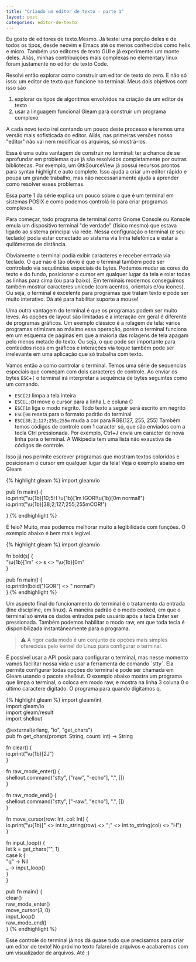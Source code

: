 ```yaml
---
title: "Criando um editor de texto - parte 1"
layout: post
categories: editor-de-texto
---
```


Eu gosto de editores de texto.Mesmo. Já testei uma porção deles e de todos os tipos, desde neovim e Emacs até os menos conhecidos como helix e micro. Também uso editores de texto GUI e já experimentei um monte deles. Aliás, minhas contribuições mais complexas no elementary linux foram justamente no editor de texto Code.

Resolvi então explorar como construir um editor de texto do zero. E não só isso: um editor de texto que funcione no terminal. Meus dois objetivos com isso são

1. explorar os tipos de algoritmos envolvidos na criação de um editor de texto
1. usar a linguagem funcional Gleam para construir um programa complexo

A cada novo texto irei contando um pouco deste processo e teremos uma versão mais sofisticada do editor. Aliás, nas primeiras versões nosso "editor" não vai nem modificar os arquivos, só mostrá-los.

Essa é uma outra vantagem de construir no terminal: ter a chance de se aprofundar em problemas que já são resolvidos completamente por outras bibliotecas. Por exemplo, um GtkSourceView já possui recursos prontos para syntax highlight e auto complete. Isso ajuda a criar um editor rápido e poupa um grande trabalho, mas não necessariamente ajuda a aprender como resolver esses problemas.

Essa parte 1 da série explica um pouco sobre o que é um terminal em sistemas POSIX e como podemos controlá-lo para criar programas complexos.

Para começar, todo programa de terminal como Gnome Console ou Konsole emula um dispositivo terminal "de verdade" (físico mesmo) que estava ligado ao sistema principal via rede. Nessa configuração o terminal (e seu teclado) podia estar conectado ao sistema via linha telefônica e estar a quilômetros de distância.

Obviamente o terminal podia exibir caracteres e receber entrada via teclado. O que não é tão óbvio é que o terminal também pode ser controlado via sequências especiais de bytes. Podemos mudar as cores do texto e do fundo, posicionar o cursor em qualquer lugar da tela e rolar todas as linhas para cima (ou para baixo). Em terminais modernos conseguimos também mostrar caracteres unicode (com acentos, orientais e/ou ícones). Ou seja, o terminal é excelente para programas que tratam texto e pode ser muito interativo. Dá até para habilitar suporte a mouse!

Uma outra vantagem do terminal é que os programas podem ser muito leves. As opções de layout são limitadas e a interação em geral é diferente de programas gráficos. Um exemplo clássico é a rolagem de tela: vários programas otimizam ao máximo essa operação, porém o terminal funciona em um esquema de páginas em que a maioria das rolagens de tela apagam pelo menos metade do texto. Ou seja, o que pode ser importante para conteúdos ricos em gráficos e interações via toque também pode ser irrelevante em uma aplicação que só trabalha com texto.

Vamos então a como controlar o terminal. Temos uma série de sequencias especiais que começam com dois caracteres de controle. Ao enviar os bytes `ESC`+`[` o terminal irá interpretar a sequência de bytes seguintes como um comando.

* `ESC[2J` limpa a tela inteira
* `ESC[L;CH` move o cursor para a linha L e coluna C
* `ESC[1m` liga o modo negrito. Todo texto a seguir será escrito em negrito
* `ESC[0m` reseta para o formato padrão do terminal
* `ESC[38;2;127;255;255m` muda a cor para RGB(127, 255, 255)
Também temos códigos de controle com 1 caracter só, que são enviados com a tecla Ctrl pressionada. Por exemplo, Ctrl+J envia um caracter de nova linha para o terminal. A Wikipedia tem uma lista não exaustiva de códigos de controle.

Isso já nos permite escrever programas que mostram textos coloridos e posicionam o cursor em qualquer lugar da tela! Veja o exemplo abaixo em Gleam

{% highlight gleam %}
import gleam/io  
  
pub fn main() {  
 io.print("\u{1b}[10;5H \u{1b}[1m IGOR!\u{1b}[0m normal!")  
 io.print("\u{1b}[38;2;127;255;255mCOR!")  
    
}
{% endhighlight %}

É feio? Muito, mas podemos melhorar muito a legibilidade com funções. O exemplo abaixo é bem mais legível.

{% highlight gleam %}
import gleam/io  
  
fn bold(s) {  
  "\u{1b}[1m" <> s <> "\u{1b}[0m"  
}  
  
pub fn main() {    
 io.println(bold("IGOR") <> " normal")     
}
{% endhighlight %}


Um aspecto final do funcionamento do terminal é o tratamento da entrada (line discipline, em linux). A maneira padrão é o modo cooked, em que o terminal só envia os dados entrados pelo usuário após a tecla Enter ser pressionada. Também podemos habilitar o modo raw, em que toda tecla é disponibilizada instantâneamente para o programa.



> :warning: A rigor cada modo é um conjunto de opções mais simples oferecidas pelo kernel do Linux para configurar o terminal.

É possível usar a API posix para configurar o terminal, mas nesse momento vamos facilitar nossa vida e usar a ferramenta de comando ˋsttyˋ. Ela permite configurar todas opções do terminal e pode ser chamada em Gleam usando o pacote shellout. O exemplo abaixo mostra um programa que limpa o terminal, o coloca em modo raw, e mostra na linha 3 coluna 0 o último caractere digitado. O programa para quando digitamos q.

{% highlight gleam %}
import gleam/int  
import gleam/io  
import gleam/result  
import shellout  
  
@external(erlang, "io", "get_chars")  
pub fn get_chars(prompt: String, count: int) -> String  
  
fn clear() {  
 io.print("\u{1b}[2J")  
}  
  
fn raw_mode_enter() {  
 shellout.command("stty", ["raw", "-echo"], ".", [])  
}  
  
fn raw_mode_end() {  
 shellout.command("stty", ["-raw", "echo"], ".", [])  
}  
  
fn move_cursor(row: Int, col: Int) {  
 io.print("\u{1b}[" <> int.to_string(row) <> ";" <> int.to_string(col) <> "H")  
}  
  
fn input_loop() {  
 let k = get_chars("", 1)  
 case k {  
   "q" -> Nil  
   _ -> input_loop()  
 }  
}  
  
pub fn main() {  
 clear()  
 raw_mode_enter()  
 move_cursor(3, 0)  
 input_loop()  
 raw_mode_end()  
}
{% endhighlight %}


Esse controle do terminal já nos dá quase tudo que precisamos para criar um editor de texto! No próximo texto falarei de arquivos e acabaremos com um visualizador de arquivos. Até :)